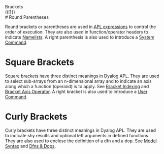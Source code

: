 <div class="heading">
  <div class="name">Brackets</div>
  <div class="command">()[]{}</div>
</div>
# Round Parentheses

Round brackets or parentheses are used in [APL expressions](/introduction/expressions.md#) to control the order of execution.  They are also used in function/operator headers to indicate [Namelists](/defined-functions-and-operators/tradfns/namelists.md#).  A right parenthesis is also used to introduce a [System Command](/system-commands/introduction.md#).

# Square Brackets

Square brackets have three distinct meanings in Dyalog APL. They are used to select sub-arrays from an n-dimensional array and to indicate an axis along which a function (operand) is to apply. See [Bracket Indexing](/primitive-functions/indexing.md#) and [Bracket Axis Operator](/primitive-operators/operators-summarised.md#). A right bracket is also used to introduce a [User Command](//userguide/the-apl-environment/user-commands.md#).

# Curly Brackets

Curly brackets have three distinct meanings in Dyalog APL. They are used to indicate shy results and optional left arguments in defined functions. They are also used to enclose the definition of a dfn and a dop. See [Model Syntax](/defined-functions-and-operators/tradfns/model-syntax.md#) and [Dfns & Dops](/defined-functions-and-operators/dynamicfunctions/dynamic-functions-and-operators.md#).
